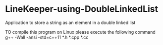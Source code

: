 # LineKeeper-using-DoubleLinkedList
Application to store a string as an element in a double linked list

TO compile this program on Linux please execute the following command
g++ -Wall -ansi -std=c++11 *.h *.cpp *.cc
